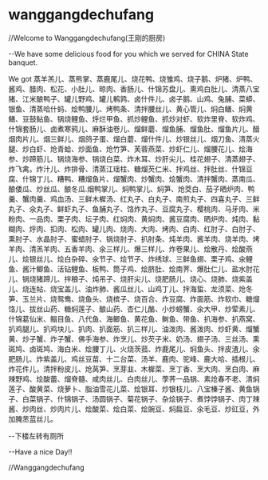 # wanggangdechufang

//Welcome to Wanggangdechufang(王刚的厨房)

 --We have some delicious food for you which we served for CHINA State banquet.
 
  We got 
  蒸羊羔儿、蒸熊掌、蒸鹿尾儿、烧花鸭、烧雏鸡、烧子鹅、炉猪、炉鸭、酱鸡、腊肉、松花、小肚儿、晾肉、香肠儿、什锦苏盘儿、熏鸡白肚儿、清蒸八宝猪、江米酿鸭子、罐儿野鸡、罐儿鹌鹑、卤什件儿、卤子鹅、山鸡、兔脯、菜蟒、银鱼、清蒸哈什蚂、烩鸭腰儿、烤鸭条、清拌腰丝儿、黄心管儿、焖白鳝、焖黄鳝、豆鼓鲇鱼、锅烧鲤鱼、烀烂甲鱼、抓炒鲤鱼、抓炒对虾、软炸里脊、软炸鸡、什锦套肠儿、卤煮寒鸦儿、麻酥油卷儿、熘鲜蘑、熘鱼脯、熘鱼肚、熘鱼片儿、醋烟肉片儿、烟三鲜儿、烟鸽子蛋、熘白蘑、熘什件儿、炒银丝儿、烟刀鱼、清蒸火腿、炒白虾、炝青蛤、炒面鱼、炝竹笋、芙蓉燕菜、炒虾仁儿、熘腰花儿、烩海参、炒蹄筋儿、锅烧海参、锅烧白菜、炸木耳、炒肝尖儿、桂花翅子、清蒸翅子、炸飞禽。炸汁儿、炸排骨、清蒸江瑶柱、糖熘芡仁米、拌鸡丝、拌肚丝、什锦豆腐、什锦丁儿、糟鸭、糟熘鱼片、熘蟹肉、炒蟹肉、烩蟹肉、清拌蟹肉、蒸南瓜、酿倭瓜、炒丝瓜、酿冬瓜.烟鸭掌儿、焖鸭掌儿、焖笋、炝茭白、茄子晒炉肉、鸭羹、蟹肉羹、鸡血汤、三鲜木樨汤、红丸子、白丸子、南煎丸子、四喜丸子、三鲜丸子、氽丸子、鲜虾丸子、鱼脯丸子、饹炸丸子、豆腐丸子、樱桃肉、马牙肉、米粉肉、一品肉、栗子肉、坛子肉、红焖肉、黄焖肉、酱豆腐肉、晒炉肉、炖肉、黏糊肉、烀肉、扣肉、松肉、罐儿肉、烧肉、大肉、烤肉、白肉、红肘子、白肘子、熏肘子、水晶肘子、蜜蜡肘子、锅烧肘子、扒肘条、炖羊肉、酱羊肉、烧羊肉、烤羊肉、清羔羊肉、五香羊肉、氽三样儿、爆三样儿、炸卷果儿、烩散丹、烩酸燕儿、烩银丝儿、烩白杂碎、氽节子、烩节子、炸绣球、三鲜鱼翅、栗子鸡、氽鲤鱼、酱汁鲫鱼、活钻鲤鱼、板鸭、筒子鸡、烩脐肚、烩南荠、爆肚仁儿、盐水肘花儿、锅烧猪蹄儿、拌稂子、炖吊子、烧肝尖儿、烧肥肠儿、烧心、烧肺、烧紫盖儿、烧连帖、烧宝盖儿、油炸肺、酱瓜丝儿、山鸡丁儿、拌海蜇、龙须菜、炝冬笋、玉兰片、烧鸳鸯、烧鱼头、烧槟子、烧百合、炸豆腐、炸面筋、炸软巾、糖熘饹儿、拔丝山药、糖焖莲子、酿山药、杏仁儿酪、小炒螃蟹、氽大甲、炒荤素儿、什锦葛仙米、鳎目鱼、八代鱼、海鲫鱼、黄花鱼、鲥鱼、带鱼、扒海参、扒燕窝、扒鸡腿儿、扒鸡块儿、扒肉、扒面筋、扒三样儿、油泼肉、酱泼肉、炒虾黄、熘蟹黄、炒子蟹、炸子蟹、佛手海参、炸烹儿、炒芡子米、奶汤、翅子汤、三丝汤、熏斑鸠、卤斑鸠、海白米、烩腰丁儿、火烧茨菰、炸鹿尾儿、焖鱼头、拌皮渣儿、氽肥肠儿、炸紫盖儿、鸡丝豆苗、十二台菜、汤羊、鹿肉、驼峰、鹿大哈、插根儿、炸花件儿，清拌粉皮儿、炝莴笋、烹芽韭、木樨菜、烹丁香、烹大肉、烹白肉、麻辣野鸡、烩酸蕾、熘脊髓、咸肉丝儿、白肉丝儿、荸荠一品锅、素炝春不老、清焖莲子、酸黄菜、烧萝卜、脂油雪花儿菜、烩银耳、炒银枝儿、八宝榛子酱、黄鱼锅子、白菜锅子、什锦锅子、汤圆锅子、菊花锅子、杂烩锅子、煮饽饽锅子、肉丁辣酱、炒肉丝、炒肉片儿、烩酸菜、烩白菜、烩豌豆、焖扁豆、氽毛豆、炒豇豆，外加腌苤蓝丝儿。
  
  
 --下楼左转有厕所
 
 --Have a nice Day!!
 
//Wanggangdechufang
